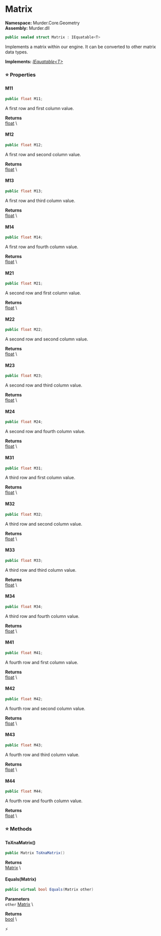 # Matrix

**Namespace:** Murder.Core.Geometry \
**Assembly:** Murder.dll

```csharp
public sealed struct Matrix : IEquatable<T>
```

Implements a matrix within our engine. It can be converted to other matrix data types.

**Implements:** _[IEquatable\<T\>](https://learn.microsoft.com/en-us/dotnet/api/System.IEquatable-1?view=net-7.0)_

### ⭐ Properties
#### M11
```csharp
public float M11;
```

A first row and first column value.

**Returns** \
[float](https://learn.microsoft.com/en-us/dotnet/api/System.Single?view=net-7.0) \
#### M12
```csharp
public float M12;
```

A first row and second column value.

**Returns** \
[float](https://learn.microsoft.com/en-us/dotnet/api/System.Single?view=net-7.0) \
#### M13
```csharp
public float M13;
```

A first row and third column value.

**Returns** \
[float](https://learn.microsoft.com/en-us/dotnet/api/System.Single?view=net-7.0) \
#### M14
```csharp
public float M14;
```

A first row and fourth column value.

**Returns** \
[float](https://learn.microsoft.com/en-us/dotnet/api/System.Single?view=net-7.0) \
#### M21
```csharp
public float M21;
```

A second row and first column value.

**Returns** \
[float](https://learn.microsoft.com/en-us/dotnet/api/System.Single?view=net-7.0) \
#### M22
```csharp
public float M22;
```

A second row and second column value.

**Returns** \
[float](https://learn.microsoft.com/en-us/dotnet/api/System.Single?view=net-7.0) \
#### M23
```csharp
public float M23;
```

A second row and third column value.

**Returns** \
[float](https://learn.microsoft.com/en-us/dotnet/api/System.Single?view=net-7.0) \
#### M24
```csharp
public float M24;
```

A second row and fourth column value.

**Returns** \
[float](https://learn.microsoft.com/en-us/dotnet/api/System.Single?view=net-7.0) \
#### M31
```csharp
public float M31;
```

A third row and first column value.

**Returns** \
[float](https://learn.microsoft.com/en-us/dotnet/api/System.Single?view=net-7.0) \
#### M32
```csharp
public float M32;
```

A third row and second column value.

**Returns** \
[float](https://learn.microsoft.com/en-us/dotnet/api/System.Single?view=net-7.0) \
#### M33
```csharp
public float M33;
```

A third row and third column value.

**Returns** \
[float](https://learn.microsoft.com/en-us/dotnet/api/System.Single?view=net-7.0) \
#### M34
```csharp
public float M34;
```

A third row and fourth column value.

**Returns** \
[float](https://learn.microsoft.com/en-us/dotnet/api/System.Single?view=net-7.0) \
#### M41
```csharp
public float M41;
```

A fourth row and first column value.

**Returns** \
[float](https://learn.microsoft.com/en-us/dotnet/api/System.Single?view=net-7.0) \
#### M42
```csharp
public float M42;
```

A fourth row and second column value.

**Returns** \
[float](https://learn.microsoft.com/en-us/dotnet/api/System.Single?view=net-7.0) \
#### M43
```csharp
public float M43;
```

A fourth row and third column value.

**Returns** \
[float](https://learn.microsoft.com/en-us/dotnet/api/System.Single?view=net-7.0) \
#### M44
```csharp
public float M44;
```

A fourth row and fourth column value.

**Returns** \
[float](https://learn.microsoft.com/en-us/dotnet/api/System.Single?view=net-7.0) \
### ⭐ Methods
#### ToXnaMatrix()
```csharp
public Matrix ToXnaMatrix()
```

**Returns** \
[Matrix](https://docs.monogame.net/api/Microsoft.Xna.Framework.Matrix.html) \

#### Equals(Matrix)
```csharp
public virtual bool Equals(Matrix other)
```

**Parameters** \
`other` [Matrix](../../../Murder/Core/Geometry/Matrix.html) \

**Returns** \
[bool](https://learn.microsoft.com/en-us/dotnet/api/System.Boolean?view=net-7.0) \



⚡